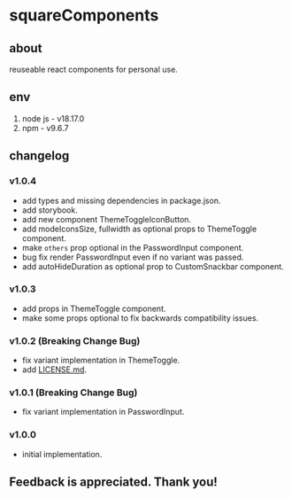 # squareComponents

## about

reuseable react components for personal use.

## env

1. node js - v18.17.0
2. npm - v9.6.7

## changelog

### v1.0.4

- add types and missing dependencies in package.json.
- add storybook.
- add new component ThemeToggleIconButton.
- add modeIconsSize, fullwidth as optional props to ThemeToggle component.
- make `others` prop optional in the PasswordInput component.
- bug fix render PasswordInput even if no variant was passed.
- add autoHideDuration as optional prop to CustomSnackbar component.

### v1.0.3

- add props in ThemeToggle component.
- make some props optional to fix backwards compatibility issues.

### v1.0.2 (Breaking Change Bug)

- fix variant implementation in ThemeToggle.
- add [LICENSE.md](LICENSE.md).

### v1.0.1 (Breaking Change Bug)

- fix variant implementation in PasswordInput.

### v1.0.0

- initial implementation.

## Feedback is appreciated. Thank you!
